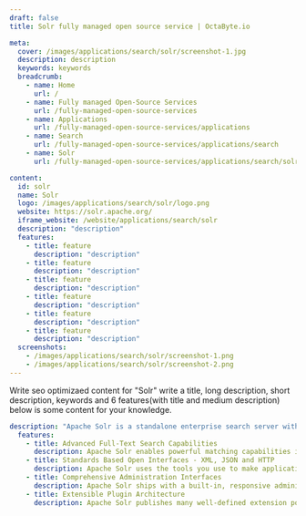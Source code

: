 ```yaml
---
draft: false
title: Solr fully managed open source service | OctaByte.io

meta:
  cover: /images/applications/search/solr/screenshot-1.jpg
  description: description
  keywords: keywords
  breadcrumb:
    - name: Home
      url: /
    - name: Fully managed Open-Source Services
      url: /fully-managed-open-source-services
    - name: Applications
      url: /fully-managed-open-source-services/applications
    - name: Search
      url: /fully-managed-open-source-services/applications/search
    - name: Solr
      url: /fully-managed-open-source-services/applications/search/solr

content:
  id: solr
  name: Solr
  logo: /images/applications/search/solr/logo.png
  website: https://solr.apache.org/
  iframe_website: /website/applications/search/solr
  description: "description"
  features:
    - title: feature
      description: "description"
    - title: feature
      description: "description"
    - title: feature
      description: "description"
    - title: feature
      description: "description"
    - title: feature
      description: "description"
    - title: feature
      description: "description"
  screenshots:
    - /images/applications/search/solr/screenshot-1.png
    - /images/applications/search/solr/screenshot-2.png
---
```


Write seo optimizaed content for "Solr" write a title, long description, short description, keywords and 6 features(with title and medium description) below is some content for your knowledge.

```yml
description: "Apache Solr is a standalone enterprise search server with a REST-like API. You put documents in it (called 'indexing') via JSON, XML, CSV or binary over HTTP. You query it via HTTP GET and receive JSON, XML, CSV or binary results."
  features:
    - title: Advanced Full-Text Search Capabilities
      description: Apache Solr enables powerful matching capabilities including phrases, wildcards, joins, grouping and much more across any data type
    - title: Standards Based Open Interfaces - XML, JSON and HTTP
      description: Apache Solr uses the tools you use to make application building a snap
    - title: Comprehensive Administration Interfaces
      description: Apache Solr ships with a built-in, responsive administrative user interface to make it easy to control your Solr instances
    - title: Extensible Plugin Architecture
      description: Apache Solr publishes many well-defined extension points that make it easy to plugin both index and query time plugins. Of course, since it is Apache-licensed open source, you can change any code you want!
```
